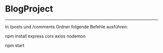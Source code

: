 # BlogProject
**********************************************************************************
in /posts und /comments Ordner folgende Befehle ausführen:

npm install express cors axios nodemon

npm start
